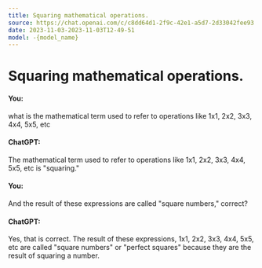 ```yaml
---
title: Squaring mathematical operations.
source: https://chat.openai.com/c/c8dd64d1-2f9c-42e1-a5d7-2d33042fee93
date: 2023-11-03-2023-11-03T12-49-51
model: -{model_name}
---
```


# Squaring mathematical operations.

#### You:
what is the mathematical term used to refer to operations like 1x1, 2x2, 3x3, 4x4, 5x5, etc

#### ChatGPT:
The mathematical term used to refer to operations like 1x1, 2x2, 3x3, 4x4, 5x5, etc is "squaring."


#### You:
And the result of these expressions are called "square numbers," correct?

#### ChatGPT:
Yes, that is correct. The result of these expressions, 1x1, 2x2, 3x3, 4x4, 5x5, etc are called "square numbers" or "perfect squares" because they are the result of squaring a number.
